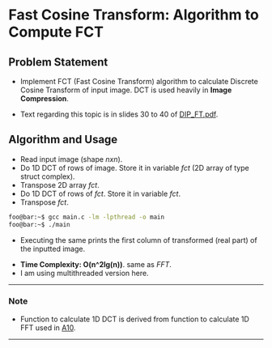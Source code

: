 # Fast Cosine Transform: Algorithm to Compute FCT

## Problem Statement
- Implement FCT (Fast Cosine Transform) algorithm to calculate Discrete Cosine Transform of input image. DCT is used heavily in **Image Compression**.

- Text regarding this topic is in slides 30 to 40 of [DIP_FT.pdf](../A10/DIP_FT.pdf).


## Algorithm and Usage
* Read input image (shape *nxn*).
* Do 1D DCT of rows of image. Store it in variable *fct* (2D array of type struct complex).
* Transpose 2D array *fct*.
* Do 1D DCT of rows of *fct*. Store it in variable *fct*.
* Transpose *fct*. 

```bash
foo@bar:~$ gcc main.c -lm -lpthread -o main
foo@bar:~$ ./main
```
- Executing the same prints the first column of transformed (real part) of the inputted image.
* **Time Complexity: O(n^2lg(n))**. same as *FFT*.
* I am using multithreaded version here.

---
### Note
* Function to calculate 1D DCT is derived from function to calculate 1D FFT used in [A10](../A10/).
---